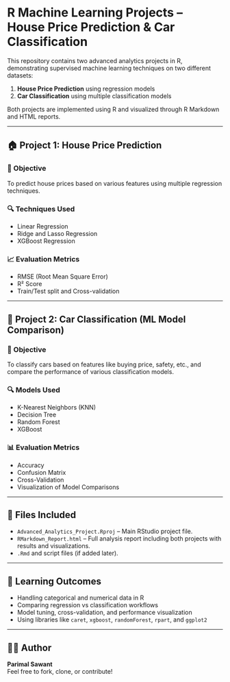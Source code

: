 # R Machine Learning Projects – House Price Prediction & Car Classification

This repository contains two advanced analytics projects in R, demonstrating supervised machine learning techniques on two different datasets:
1. **House Price Prediction** using regression models
2. **Car Classification** using multiple classification models

Both projects are implemented using R and visualized through R Markdown and HTML reports.

---

## 🏠 Project 1: House Price Prediction

### 📌 Objective
To predict house prices based on various features using multiple regression techniques.

### 🔍 Techniques Used
- Linear Regression
- Ridge and Lasso Regression
- XGBoost Regression

### 📈 Evaluation Metrics
- RMSE (Root Mean Square Error)
- R² Score
- Train/Test split and Cross-validation

---

## 🚗 Project 2: Car Classification (ML Model Comparison)

### 📌 Objective
To classify cars based on features like buying price, safety, etc., and compare the performance of various classification models.

### 🔍 Models Used
- K-Nearest Neighbors (KNN)
- Decision Tree
- Random Forest
- XGBoost

### 📊 Evaluation Metrics
- Accuracy
- Confusion Matrix
- Cross-Validation
- Visualization of Model Comparisons

---

## 📁 Files Included

- `Advanced_Analytics_Project.Rproj` – Main RStudio project file.
- `RMarkdown_Report.html` – Full analysis report including both projects with results and visualizations.
- `.Rmd` and script files (if added later).

---

## 🧠 Learning Outcomes

- Handling categorical and numerical data in R
- Comparing regression vs classification workflows
- Model tuning, cross-validation, and performance visualization
- Using libraries like `caret`, `xgboost`, `randomForest`, `rpart`, and `ggplot2`

---

## 👨‍💻 Author

**Parimal Sawant**  
Feel free to fork, clone, or contribute!
